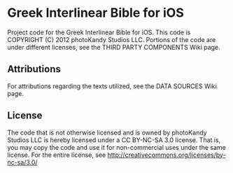 Greek Interlinear Bible for iOS
===============================

Project code for the Greek Interlinear Bible for iOS. This code is COPYRIGHT (C) 2012 photoKandy Studios LLC.
Portions of the code are under different licenses, see the THIRD PARTY COMPONENTS Wiki page.

Attributions
------------

For attributions regarding the texts utilized, see the DATA SOURCES Wiki page.

License
-------

The code that is not otherwise licensed and is owned by photoKandy Studios LLC is hereby
licensed under a CC BY-NC-SA 3.0 license. That is, you may copy the code and use it for 
non-commercial uses under the same license. For the entire license, see http://creativecommons.org/licenses/by-nc-sa/3.0/

